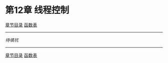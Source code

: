 <h1 id=file_notes>
    第12章 线程控制
</h1>

[章节目录](../../README.md#title_ch12 "返回章节目录")
[函数表](func.md "进入函数表")

---

*待填坑*

---

[章节目录](../../README.md#title_ch12 "返回章节目录")
[函数表](func.md "进入函数表")